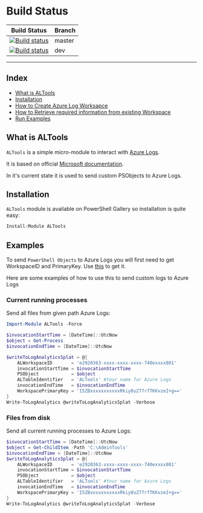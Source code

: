 # Build Status

|Build Status|Branch|
|---|---|
|[![Build status](https://ci.appveyor.com/api/projects/status/aimyu88pb50g1h9d/branch/master?svg=true)](https://ci.appveyor.com/project/mczerniawski/altools/branch/master)|master|
|[![Build status](https://ci.appveyor.com/api/projects/status/aimyu88pb50g1h9d/branch/master?svg=true)](https://ci.appveyor.com/project/mczerniawski/altools/branch/dev)|dev|

---

## Index
<!-- TOC -->
- [What is ALTools](#What-is-ALTools)
- [Installation](#Installation)
- [How to Create Azure Log Worksapce](https://github.com/mczerniawski/ALTools/blob/master/docs/Create-AzureLog-Workspace.md)
- [How to Retrieve required information from existing Workspace](https://github.com/mczerniawski/ALTools/blob/master/docs/Get-WorkspaceID-PrimaryKey.md)
- [Run Examples](#Examples)
<!-- /TOC -->

## What is ALTools

`ALTools` is a simple micro-module to interact with [Azure Logs](https://docs.microsoft.com/en-us/azure/azure-monitor/platform/data-platform-logs).

It is based on official [Microsoft documentation](https://docs.microsoft.com/en-us/azure/azure-monitor/platform/data-collector-api).

In it's current state it is used to send custom PSObjects to Azure Logs.

## Installation

`ALTools` module is available on PowerShell Gallery so installation is quite easy:

```powershell
Install-Module ALTools
```

## Examples

To send `PowerShell Objects` to Azure Logs you will first need to get WorkspaceID and PrimaryKey. Use [this](https://github.com/mczerniawski/ALTools/blob/master/docs/Get-WorkspaceID-PrimaryKey.md) to get it.

Here are some examples of how to use this to send custom logs to Azure Logs

### Current running processes

Send all files from given path Azure Logs:

```powershell
Import-Module ALTools -Force

$invocationStartTime = [DateTime]::UtcNow
$object = Get-Process
$invocationEndTime = [DateTime]::UtcNow

$writeToLogAnalyticsSplat = @{
    ALWorkspaceID       = 'e2920363-xxxx-xxxx-xxxx-740exxxx801'
    invocationStartTime = $invocationStartTime
    PSObject            = $object
    ALTableIdentifier   = 'ALTools' #Your name for Azure Logs
    invocationEndTime   = $invocationEndTime
    WorkspacePrimaryKey = 'I5ZBxxxxxxxxxxxRkiy8uZ77rfTKKvzeI+g=='
}
Write-ToLogAnalytics @writeToLogAnalyticsSplat -Verbose
```

### Files from disk

Send all current running processes to Azure Logs:

```powershell
$invocationStartTime = [DateTime]::UtcNow
$object = Get-ChildItem -Path 'C:\AdminTools'
$invocationEndTime = [DateTime]::UtcNow
$writeToLogAnalyticsSplat = @{
    ALWorkspaceID       = 'e2920363-xxxx-xxxx-xxxx-740exxxx801'
    invocationStartTime = $invocationStartTime
    PSObject            = $object
    ALTableIdentifier   = 'ALTools' #Your name for Azure Logs
    invocationEndTime   = $invocationEndTime
    WorkspacePrimaryKey = 'I5ZBxxxxxxxxxxxRkiy8uZ77rfTKKvzeI+g=='
}
Write-ToLogAnalytics @writeToLogAnalyticsSplat -Verbose
```
